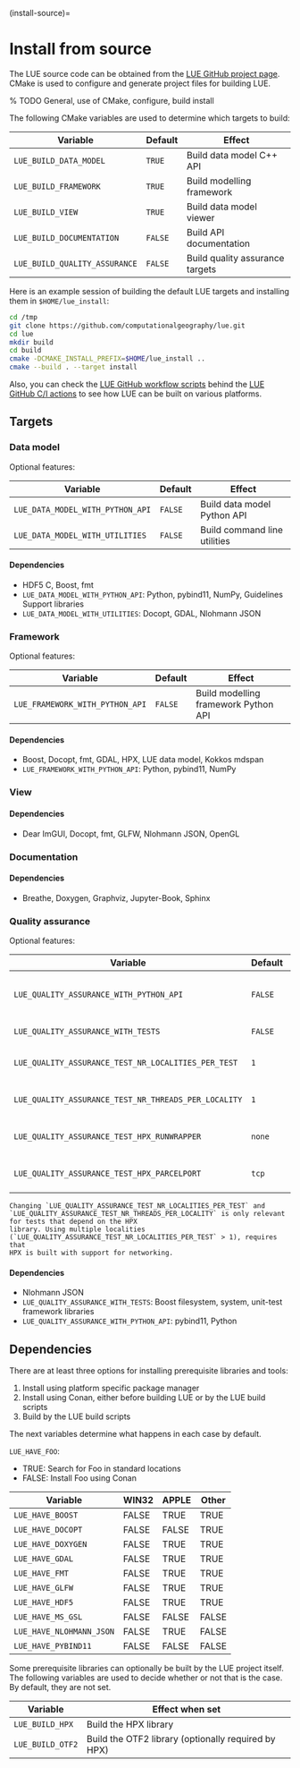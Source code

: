 (install-source)=

# Install from source

The LUE source code can be obtained from the [LUE GitHub project
page](https://github.com/computationalgeography/lue). CMake is used to configure and generate project files
for building LUE.

% TODO General, use of CMake, configure, build install

The following CMake variables are used to determine which targets to build:

| Variable                      | Default | Effect                          |
| ---                           | ---     | ---                             |
| `LUE_BUILD_DATA_MODEL`        | `TRUE`  | Build data model C++ API        |
| `LUE_BUILD_FRAMEWORK`         | `TRUE`  | Build modelling framework       |
| `LUE_BUILD_VIEW`              | `TRUE`  | Build data model viewer         |
| `LUE_BUILD_DOCUMENTATION`     | `FALSE` | Build API documentation         |
| `LUE_BUILD_QUALITY_ASSURANCE` | `FALSE` | Build quality assurance targets |

Here is an example session of building the default LUE targets and installing them in `$HOME/lue_install`:

```bash
cd /tmp
git clone https://github.com/computationalgeography/lue.git
cd lue
mkdir build
cd build
cmake -DCMAKE_INSTALL_PREFIX=$HOME/lue_install ..
cmake --build . --target install
```

Also, you can check the [LUE GitHub workflow
scripts](https://github.com/computationalgeography/lue/tree/master/.github/workflows) behind the [LUE GitHub
C/I actions](https://github.com/computationalgeography/lue/actions) to see how LUE can be built on various
platforms.


## Targets

### Data model

Optional features:

| Variable                         | Default | Effect |
| ---                              | ---     | --- |
| `LUE_DATA_MODEL_WITH_PYTHON_API` | `FALSE` | Build data model Python API |
| `LUE_DATA_MODEL_WITH_UTILITIES`  | `FALSE` | Build command line utilities |


#### Dependencies

- HDF5 C, Boost, fmt
- `LUE_DATA_MODEL_WITH_PYTHON_API`: Python, pybind11, NumPy, Guidelines Support libraries
- `LUE_DATA_MODEL_WITH_UTILITIES`: Docopt, GDAL, Nlohmann JSON


### Framework

Optional features:

| Variable                        | Default | Effect |
| ---                             | ---     | --- |
| `LUE_FRAMEWORK_WITH_PYTHON_API` | `FALSE` | Build modelling framework Python API |


#### Dependencies

- Boost, Docopt, fmt, GDAL, HPX, LUE data model, Kokkos mdspan
- `LUE_FRAMEWORK_WITH_PYTHON_API`: Python, pybind11, NumPy


### View

#### Dependencies

- Dear ImGUI, Docopt, fmt, GLFW, Nlohmann JSON, OpenGL


### Documentation

#### Dependencies

- Breathe, Doxygen, Graphviz, Jupyter-Book, Sphinx


### Quality assurance

Optional features:

| Variable                                             | Default | Effect                              |
| ---                                                  | ---     | ---                                 |
| `LUE_QUALITY_ASSURANCE_WITH_PYTHON_API`              | `FALSE` | Build quality assurance Python API  |
| `LUE_QUALITY_ASSURANCE_WITH_TESTS`                   | `FALSE` | Build test targets                  |
| `LUE_QUALITY_ASSURANCE_TEST_NR_LOCALITIES_PER_TEST`  | `1`     | Number of localities to use         |
| `LUE_QUALITY_ASSURANCE_TEST_NR_THREADS_PER_LOCALITY` | `1`     | Number of threads per locality      |
| `LUE_QUALITY_ASSURANCE_TEST_HPX_RUNWRAPPER`          | `none`  | Runwrapper to use (see `hpxrun.py`) |
| `LUE_QUALITY_ASSURANCE_TEST_HPX_PARCELPORT`          | `tcp`   | Parcelport to use (see `hpxrun.py`) |

```{note}
Changing `LUE_QUALITY_ASSURANCE_TEST_NR_LOCALITIES_PER_TEST` and
`LUE_QUALITY_ASSURANCE_TEST_NR_THREADS_PER_LOCALITY` is only relevant for tests that depend on the HPX
library. Using multiple localities (`LUE_QUALITY_ASSURANCE_TEST_NR_LOCALITIES_PER_TEST` > 1), requires that
HPX is built with support for networking.
```

#### Dependencies

- Nlohmann JSON
- `LUE_QUALITY_ASSURANCE_WITH_TESTS`: Boost filesystem, system, unit-test framework libraries
- `LUE_QUALITY_ASSURANCE_WITH_PYTHON_API`: pybind11, Python


## Dependencies

There are at least three options for installing prerequisite libraries and tools:

1. Install using platform specific package manager
1. Install using Conan, either before building LUE or by the LUE build scripts
1. Build by the LUE build scripts

The next variables determine what happens in each case by default.

`LUE_HAVE_FOO`:

- TRUE: Search for Foo in standard locations
- FALSE: Install Foo using Conan

| Variable                 | WIN32 | APPLE | Other |
| ---                      | ---   | ---   | --- |
| `LUE_HAVE_BOOST`         | FALSE | TRUE  | TRUE |
| `LUE_HAVE_DOCOPT`        | FALSE | FALSE | TRUE |
| `LUE_HAVE_DOXYGEN`       | FALSE | TRUE  | TRUE |
| `LUE_HAVE_GDAL`          | FALSE | TRUE  | TRUE |
| `LUE_HAVE_FMT`           | FALSE | TRUE  | TRUE |
| `LUE_HAVE_GLFW`          | FALSE | TRUE  | TRUE |
| `LUE_HAVE_HDF5`          | FALSE | TRUE  | TRUE |
| `LUE_HAVE_MS_GSL`        | FALSE | FALSE | FALSE |
| `LUE_HAVE_NLOHMANN_JSON` | FALSE | TRUE  | FALSE |
| `LUE_HAVE_PYBIND11`      | FALSE | FALSE | FALSE |

Some prerequisite libraries can optionally be built by the LUE project
itself. The following variables are used to decide whether or not that
is the case. By default, they are not set.

| Variable         | Effect when set |
| ---              | --- |
| `LUE_BUILD_HPX`  | Build the HPX library |
| `LUE_BUILD_OTF2` | Build the OTF2 library (optionally required by HPX) |
